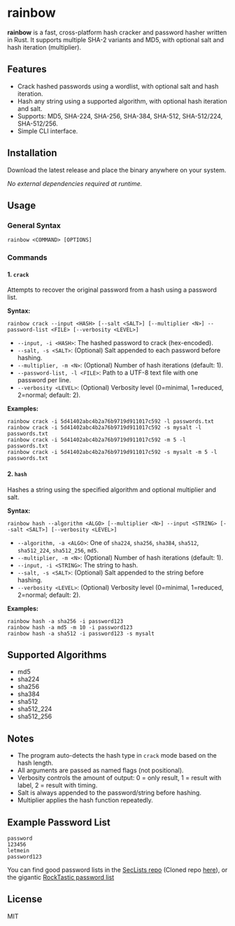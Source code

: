 # rainbow

**rainbow** is a fast, cross-platform hash cracker and password hasher written in Rust. It supports multiple SHA-2 variants and MD5, with optional salt and hash iteration (multiplier).

## Features

- Crack hashed passwords using a wordlist, with optional salt and hash iteration.
- Hash any string using a supported algorithm, with optional hash iteration and salt.
- Supports: MD5, SHA-224, SHA-256, SHA-384, SHA-512, SHA-512/224, SHA-512/256.
- Simple CLI interface.

## Installation

Download the latest release and place the binary anywhere on your system.

_No external dependencies required at runtime._

## Usage

### General Syntax

```
rainbow <COMMAND> [OPTIONS]
```

### Commands

#### 1. `crack`

Attempts to recover the original password from a hash using a password list.

**Syntax:**

```
rainbow crack --input <HASH> [--salt <SALT>] [--multiplier <N>] --password-list <FILE> [--verbosity <LEVEL>]
```

- `--input, -i <HASH>`: The hashed password to crack (hex-encoded).
- `--salt, -s <SALT>`: (Optional) Salt appended to each password before hashing.
- `--multiplier, -m <N>`: (Optional) Number of hash iterations (default: 1).
- `--password-list, -l <FILE>`: Path to a UTF-8 text file with one password per line.
- `--verbosity <LEVEL>`: (Optional) Verbosity level (0=minimal, 1=reduced, 2=normal; default: 2).

**Examples:**

```
rainbow crack -i 5d41402abc4b2a76b9719d911017c592 -l passwords.txt
rainbow crack -i 5d41402abc4b2a76b9719d911017c592 -s mysalt -l passwords.txt
rainbow crack -i 5d41402abc4b2a76b9719d911017c592 -m 5 -l passwords.txt
rainbow crack -i 5d41402abc4b2a76b9719d911017c592 -s mysalt -m 5 -l passwords.txt
```

#### 2. `hash`

Hashes a string using the specified algorithm and optional multiplier and salt.

**Syntax:**

```
rainbow hash --algorithm <ALGO> [--multiplier <N>] --input <STRING> [--salt <SALT>] [--verbosity <LEVEL>]
```

- `--algorithm, -a <ALGO>`: One of `sha224`, `sha256`, `sha384`, `sha512`, `sha512_224`, `sha512_256`, `md5`.
- `--multiplier, -m <N>`: (Optional) Number of hash iterations (default: 1).
- `--input, -i <STRING>`: The string to hash.
- `--salt, -s <SALT>`: (Optional) Salt appended to the string before hashing.
- `--verbosity <LEVEL>`: (Optional) Verbosity level (0=minimal, 1=reduced, 2=normal; default: 2).

**Examples:**

```
rainbow hash -a sha256 -i password123
rainbow hash -a md5 -m 10 -i password123
rainbow hash -a sha512 -i password123 -s mysalt
```

## Supported Algorithms

- md5
- sha224
- sha256
- sha384
- sha512
- sha512_224
- sha512_256

## Notes

- The program auto-detects the hash type in `crack` mode based on the hash length.
- All arguments are passed as named flags (not positional).
- Verbosity controls the amount of output: 0 = only result, 1 = result with label, 2 = result with timing.
- Salt is always appended to the password/string before hashing.
- Multiplier applies the hash function repeatedly.

## Example Password List

```
password
123456
letmein
password123
```

You can find good password lists in the [SecLists repo](https://github.com/danielmiessler/SecLists/tree/master/Passwords/Common-Credentials) (Cloned repo [here](https://github.com/R4ZXRN3T/SecLists/tree/master/Passwords/Common-Credentials)), or the gigantic [RockTastic password list](https://www.lrqa.com/en/cyber-labs/rocktastic/)

## License

MIT
